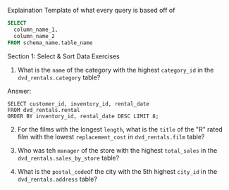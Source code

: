Explaination Template of what every query is based off of

```sql
SELECT
  column_name_1,
  column_name_2
FROM schema_name.table_name
```

Section 1: Select & Sort Data
Exercises
1. What is the `name` of the category with the highest `category_id` in the `dvd_rentals.category` table?

Answer:
```
SELECT customer_id, inventory_id, rental_date
FROM dvd_rentals.rental
ORDER BY inventory_id, rental_date DESC LIMIT 8;
```

2. For the films with the longest `length`, what is the `title` of the "R" rated film with the lowest `replacement_cost` in `dvd_rentals.film` table?


3. Who was teh `manager` of the store with the highest `total_sales` in the `dvd_rentals.sales_by_store` table?


4. What is the `postal_code`of the city with the 5th highest `city_id` in the `dvd_rentals.address` table?
